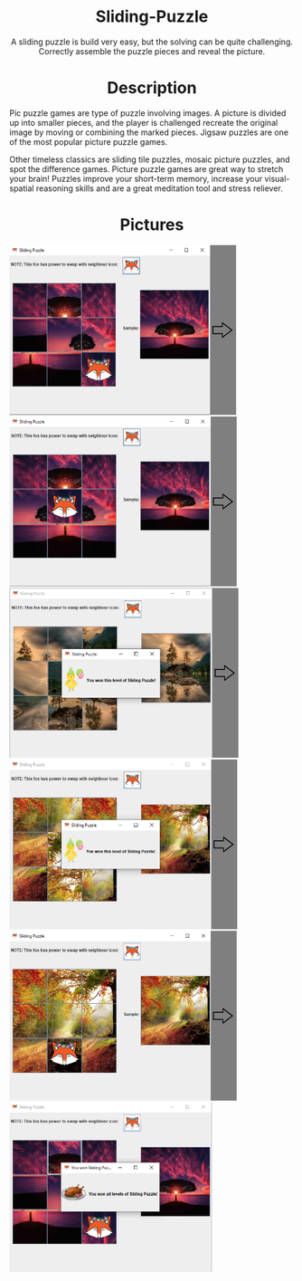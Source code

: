 <div align="center">
  <h1>Sliding-Puzzle</h1>
  A sliding puzzle is build very easy, but the solving can be quite challenging.
  <br>
  Correctly assemble the puzzle pieces and reveal the picture. 
</div>

<div align="center">
  <h1>Description</h1>
</div>

Pic puzzle games are type of puzzle involving images. A picture is divided up into smaller pieces, and the player is challenged recreate the original image by moving or combining the marked pieces. Jigsaw puzzles are one of the most popular picture puzzle games. 

Other timeless classics are sliding tile puzzles, mosaic picture puzzles, and spot the difference games. Picture puzzle games are great way to stretch your brain! Puzzles improve your short-term memory, increase your visual-spatial reasoning skills and are a great meditation tool and stress reliever. 

<div align="center">
  <h1>Pictures</h1>
</div>

<img src="https://github.com/DenisaXXIV/Sliding-Puzzle/blob/master/Puzzle/src/main/resources/final/puzzle%20(1).png" height="300"/><img src="https://github.com/DenisaXXIV/Tic-Tac-Toe/blob/master/src/to.png" height="300px"><img src="https://github.com/DenisaXXIV/Sliding-Puzzle/blob/master/Puzzle/src/main/resources/final/puzzle%20(2).png" height="300"/><img src="https://github.com/DenisaXXIV/Tic-Tac-Toe/blob/master/src/to.png" height="300px"><img src="https://github.com/DenisaXXIV/Sliding-Puzzle/blob/master/Puzzle/src/main/resources/final/puzzle%20(3).png" height="300"/><img src="https://github.com/DenisaXXIV/Tic-Tac-Toe/blob/master/src/to.png" height="300px"><img src="https://github.com/DenisaXXIV/Sliding-Puzzle/blob/master/Puzzle/src/main/resources/final/puzzle%20(4).png" height="300"/><img src="https://github.com/DenisaXXIV/Tic-Tac-Toe/blob/master/src/to.png" height="300px"><img src="https://github.com/DenisaXXIV/Sliding-Puzzle/blob/master/Puzzle/src/main/resources/final/puzzle%20(5).png" height="300"/><img src="https://github.com/DenisaXXIV/Tic-Tac-Toe/blob/master/src/to.png" height="300px"><img src="https://github.com/DenisaXXIV/Sliding-Puzzle/blob/master/Puzzle/src/main/resources/final/puzzle%20(6).png" height="300"/>



<!---<sub>I learned to make this application following the tutorials on [javaTpoint](https://www.javatpoint.com)</sub>
